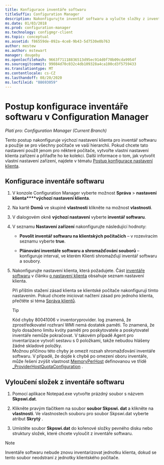 ```yaml
---
title: Konfigurace inventáře softwaru
titleSuffix: Configuration Manager
description: Nakonfigurujte inventář softwaru a vylučte složky z inventáře softwaru v Configuration Manager.
ms.date: 01/03/2018
ms.prod: configuration-manager
ms.technology: configmgr-client
ms.topic: conceptual
ms.assetid: f86559de-092a-4ce8-9b43-5d7530e0b763
author: mestew
ms.author: mstewart
manager: dougeby
ms.openlocfilehash: 9663f71118836513d95ec914d0f70b09cda9954f
ms.sourcegitcommit: 99084d70c032c4db109328a4ca100cd3f5759433
ms.translationtype: MT
ms.contentlocale: cs-CZ
ms.lasthandoff: 08/20/2020
ms.locfileid: "88693059"
---
```

# <a name="how-to-configure-software-inventory-in-configuration-manager"></a>Postup konfigurace inventáře softwaru v Configuration Manager

*Platí pro: Configuration Manager (Current Branch)*

Tento postup nakonfiguruje výchozí nastavení klienta pro inventář softwaru a použije se pro všechny počítače ve vaší hierarchii. Pokud chcete tato nastavení použít jenom pro některé počítače, vytvořte vlastní nastavení klienta zařízení a přiřaďte ho ke kolekci. Další informace o tom, jak vytvořit vlastní nastavení zařízení, najdete v tématu [Postup konfigurace nastavení klienta](../../../../core/clients/deploy/configure-client-settings.md).   

## <a name="to-configure-software-inventory"></a>Konfigurace inventáře softwaru  

1. V konzole Configuration Manager vyberte možnost **Správa**  >  **nastavení klienta****výchozí nastavení klienta**.    

2. Na kartě **Domů** ve skupině **vlastnosti** klikněte na možnost **vlastnosti**.  

3. V dialogovém okně **výchozí nastavení** vyberte **inventář softwaru**.  

4. V seznamu **Nastavení zařízení** nakonfigurujte následující hodnoty:  

   -   **Povolit inventář softwaru na klientských počítačích** – v rozevíracím seznamu vyberte **true**.  

   -   **Plánování inventáře softwaru a shromažďování souborů** – konfiguruje interval, ve kterém Klienti shromažďují inventář softwaru a soubory.   

5. Nakonfigurujte nastavení klienta, která požadujete. Část [inventáře softwaru](../../../../core/clients/deploy/about-client-settings.md#software-inventory) v článku [o nastavení klienta](../../../../core/clients/deploy/about-client-settings.md) obsahuje seznam nastavení klienta.  

   Při příštím stažení zásad klienta se klientské počítače nakonfigurují tímto nastavením. Pokud chcete iniciovat načtení zásad pro jednoho klienta, přečtěte si téma [Správa klientů](../../../../core/clients/manage/manage-clients.md).  

   > [!TIP]
   >   Kód chyby 80041006 v inventoryprovider. log znamená, že zprostředkovatel rozhraní WMI nemá dostatek paměti. To znamená, že bylo dosaženo limitu kvóty paměti pro poskytovatele a poskytovatel inventáře nemůže pokračovat.
   > V takovém případě Agent pro inventarizace vytvoří sestavu s 0 položkami, takže nebudou hlášeny žádné skladové položky. <br/>
   > Možnou příčinou této chyby je omezit rozsah shromažďování inventáře softwaru. V případě, že dojde k chybě po omezení oboru inventáře, může řešení zvýšit vlastnost [MemoryPerHost](https://techcommunity.microsoft.com/t5/ask-the-performance-team/memory-and-handle-quotas-in-the-wmi-provider-service/ba-p/373319) definovanou ve třídě [_ProviderHostQuotaConfiguration](/windows/win32/wmisdk/--providerhostquotaconfiguration) .

<!--SMS.480648 include WMI Out of memory tip -->


## <a name="to-exclude-folders-from-software-inventory"></a>Vyloučení složek z inventáře softwaru  

1.  Pomocí aplikace Notepad.exe vytvořte prázdný soubor s názvem **Skpswi.dat**.  

2.  Klikněte pravým tlačítkem na soubor **soubor Skpswi. dat** a klikněte na **vlastnosti**. Ve vlastnostech souboru pro soubor Skpswi.dat vyberte atribut **Skrytý** .  

3.  Umístěte soubor **Skpswi.dat** do kořenové složky pevného disku nebo struktury složek, které chcete vyloučit z inventáře softwaru.  

> [!NOTE]  
>  Inventáře softwaru nebude znovu inventarizovat jednotku klienta, dokud se tento soubor neodstraní z jednotky klientského počítače.